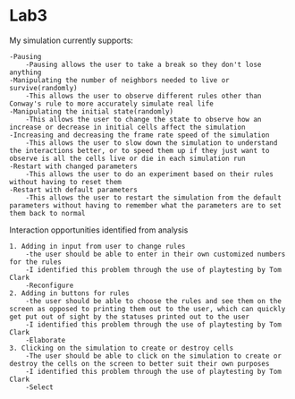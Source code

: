# Lab3

My simulation currently supports:

	-Pausing
		-Pausing allows the user to take a break so they don't lose anything
	-Manipulating the number of neighbors needed to live or survive(randomly)
		-This allows the user to observe different rules other than Conway's rule to more accurately simulate real life
	-Manipulating the initial state(randomly)
		-This allows the user to change the state to observe how an increase or decrease in initial cells affect the simulation
	-Increasing and decreasing the frame rate speed of the simulation
		-This allows the user to slow down the simulation to understand the interactions better, or to speed them up if they just want to observe is all the cells live or die in each simulation run
	-Restart with changed parameters
		-This allows the user to do an experiment based on their rules without having to reset them
	-Restart with default parameters
		-This allows the user to restart the simulation from the default parameters without having to remember what the parameters are to set them back to normal

Interaction opportunities identified from analysis

	1. Adding in input from user to change rules 
		-the user should be able to enter in their own customized numbers for the rules 
		-I identified this problem through the use of playtesting by Tom Clark
		-Reconfigure
	2. Adding in buttons for rules
		-the user should be able to choose the rules and see them on the screen as opposed to printing them out to the user, which can quickly get put out of sight by the statuses printed out to the user
		-I identified this problem through the use of playtesting by Tom Clark
		-Elaborate
	3. Clicking on the simulation to create or destroy cells
		-The user should be able to click on the simulation to create or destroy the cells on the screen to better suit their own purposes
		-I identified this problem through the use of playtesting by Tom Clark
		-Select
		
